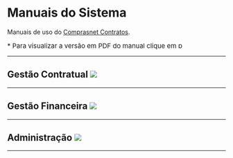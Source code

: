 <script>
    function toggleList(name){
        element = document.getElementById(name+"List");
        button = document.getElementById(name+"Button");
        if(element.hasAttribute('hide-list')){
            element.removeAttribute('hide-list');
            button.setAttribute('src', '../assets/dash-circle.svg');
        } else {
            element.setAttribute('hide-list', true)
            button.setAttribute('src', '../assets/plus-circle.svg');
        }
    }
</script>

<style>
    ul[hide-list]{
        display: none;
    }
    .list-button{
        cursor: pointer;
    }
    .obs{
        font-size: 15px;
    }
    .pdf{
        width: 18px;
        color: #404040;
    }
</style>

<h1>Manuais do Sistema</h1>

Manuais de uso do [Comprasnet Contratos](https://contratos.comprasnet.gov.br/login).

<div class="obs">* Para visualizar a versão em PDF do manual clique em <img src="../assets/pdf.svg" width="15px" alt="pdf" ></div>

<hr>

<h2>Gestão Contratual <img class="list-button" id="gestaoContratualButton" onclick="toggleList('gestaoContratual')" src="../assets/plus-circle.svg" /></h2>
<ul id="gestaoContratualList" hide-list>
    <li>
        <h3><a href="../manuais/gestaoContratual/contratos/" target="_blank" >Contratos</a> <a href="https://gitlab.com/comprasnet/contratos/-/wikis/uploads/0604a3feac9d62247bbea383a08192d3/111_GestaoContratualContratos.pdf" target="_blank"><img src="../assets/pdf.svg" class="pdf"></a>
        </h3>
        <ul>
            <li>
                <h3>Itens Contrato <img class="list-button" id="itensContratoButton" onclick="toggleList('itensContrato')" src="../assets/plus-circle.svg" /></h3>
                <ul id="itensContratoList" hide-list>
                    <li>
                        <h4>
                        <a href="../manuais/gestaoContratual/itensContrato/arquivo/" target="_blank">
                            Arquivo
                        </a>
                        <a href="https://gitlab.com/comprasnet/contratos/-/wikis/uploads/72f40713ad275ce32657e99ef7759bdb/112_GestaoContratualContratosItensContratoArquivo.pdf" target="_blank"><img src="../assets/pdf.svg" class="pdf"></a>
                        </h4>
                    </li>
                    <li>
                        <h4>
                        <a href="../manuais/gestaoContratual/itensContrato/cronograma/" target="_blank">
                            Cronograma
                        </a>
                        <a href="https://gitlab.com/comprasnet/contratos/-/wikis/uploads/3aeb60612cd4f0890289695130e9bd46/113_GestaoContratualContratosItensContratoCronograma.pdf" target="_blank"><img src="../assets/pdf.svg" class="pdf"></a>
                        </h4>
                    </li>
                    <li>
                        <h4>
                        <a href="../manuais/gestaoContratual/itensContrato/despesasAcessorias/" target="_blank">
                            Despesas acessórias
                        </a>
                        <a href="https://gitlab.com/comprasnet/contratos/-/wikis/uploads/8ff1cf6459503f4832f552c4b8a4163d/114_GestaoContratualContratosItensContratoDespesasAcessorias.pdf" target="_blank"><img src="../assets/pdf.svg" class="pdf"></a>
                        </h4>
                    </li>
                    <li>
                        <h4>
                        <a href="../manuais/gestaoContratual/itensContrato/empenhos/" target="_blank">
                            Empenhos
                        </a>
                        <a href="https://gitlab.com/comprasnet/contratos/-/wikis/uploads/da4eaed13f82d3090993f6274dbb7e6c/115_GestaoContratualContratosItensContratoEmpenhos.pdf" target="_blank"><img src="../assets/pdf.svg" class="pdf"></a>
                        </h4>
                    </li>
                    <li>
                        <h4>
                        <a href="../manuais/gestaoContratual/itensContrato/garantias/" target="_blank">
                            Garantias
                        </a>
                        <a href="https://gitlab.com/comprasnet/contratos/-/wikis/uploads/da2fd164ef202c332afa1031135b1dab/116_GestaoContratualContratosItensContratoGarantias.pdf" target="_blank"><img src="../assets/pdf.svg" class="pdf"></a>
                        </h4>
                    </li>
                    <li>
                        <h4>
                        <a href="../manuais/gestaoContratual/itensContrato/historico/" target="_blank">
                            Histórico
                        </a>
                        <a href="https://gitlab.com/comprasnet/contratos/-/wikis/uploads/b28ced93392206ff80a3f8a7f5ade1ad/117_GestaoContratualContraosItensContratoHistorico.pdf" target="_blank"><img src="../assets/pdf.svg" class="pdf"></a>
                        </h4>
                    </li>
                    <li>
                        <h4>
                        <a href="../manuais/gestaoContratual/itensContrato/itens/" target="_blank">
                            Itens
                        </a>
                        <a href="https://gitlab.com/comprasnet/contratos/-/wikis/uploads/8fb8bff12b39d99d21b864f645c642f2/118_GestaoContratualContratosItensContratoItens.pdf" target="_blank"><img src="../assets/pdf.svg" class="pdf"></a>
                        </h4>
                    </li>
                    <li>
                        <h4>
                        <a href="../manuais/gestaoContratual/itensContrato/padroesDHSIAFI/" target="_blank">
                            Padrões DH SIAFI
                        </a>
                        <a href="https://gitlab.com/comprasnet/contratos/-/wikis/uploads/ec4472acc468a9da9a4c8d2cf1c44cfa/119_GestaoContratualContratosItensContratoPadroesDHSIAFI.pdf" target="_blank"><img src="../assets/pdf.svg" class="pdf"></a>
                        </h4>
                    </li>
                    <li>
                        <h4>
                        <a href="../manuais/gestaoContratual/itensContrato/prepostos/" target="_blank">
                            Prepostos
                        </a>
                        <a href="https://gitlab.com/comprasnet/contratos/-/wikis/uploads/e7d6b293222ef75105c0e5ccf289384c/120_GestaoContratualContratosItensContratoPrepostos.pdf" target="_blank"><img src="../assets/pdf.svg" class="pdf"></a>
                        </h4>
                    </li>
                    <li>
                        <h4>
                        <a href="../manuais/gestaoContratual/itensContrato/responsaveis/" target="_blank">
                            Responsáveis
                        </a>
                        <a href="https://gitlab.com/comprasnet/contratos/-/wikis/uploads/3f4a696faa93c933ddefe19f191a7df6/121_GestaoContratualContrataosItensContratoResponsaveis.pdf" target="_blank"><img src="../assets/pdf.svg" class="pdf"></a>
                        </h4>
                    </li>
                </ul>
            </li>
            <li>
                <h3>Modificar Contrato <img class="list-button" id="modificarContratoButton" onclick="toggleList('modificarContrato')" src="../assets/plus-circle.svg" /></h3>
                <ul id="modificarContratoList" hide-list>
                    <li>
                        <h4>
                        <a href="../manuais/gestaoContratual/modificarContrato/instrumentoInicial/" target="_blank">
                            Instrumento Inicial
                        </a>
                        <a href="https://gitlab.com/comprasnet/contratos/-/wikis/uploads/a2d91e26da028b07363cc037369f331a/123_GestaoContratualContratosModificarContratoInstrumentoInicial.pdf" target="_blank"><img src="../assets/pdf.svg" class="pdf"></a>
                        </h4>
                    </li>
                    <li>
                        <h4>
                        <a href="../manuais/gestaoContratual/modificarContrato/termoAditivo/" target="_blank">
                            Termo Aditivo
                        </a>
                        <a href="https://gitlab.com/comprasnet/contratos/-/wikis/uploads/c89b5e33ee2f5f1ca227f88fd00fd2b6/124_GestaoContratualContratosModificarContratoTermoAditivo.pdf" target="_blank"><img src="../assets/pdf.svg" class="pdf"></a>
                        </h4>
                    </li>
                    <li>
                        <h4>
                        <a href="../manuais/gestaoContratual/modificarContrato/termoApostilamento/" target="_blank">
                            Termo Apostilamento
                        </a>
                        <a href="https://gitlab.com/comprasnet/contratos/-/wikis/uploads/5b1133848cbe6125859f0f0e0b890a02/125_GestaoContratualContratosModificarContratoTermoApostilamento.pdf" target="_blank"><img src="../assets/pdf.svg" class="pdf"></a>
                        </h4>
                    </li>
                    <li>
                        <h4>
                        <a href="../manuais/gestaoContratual/modificarContrato/termoRescisao/" target="_blank">
                            Termo Rescisão
                        </a>
                        <a href="https://gitlab.com/comprasnet/contratos/-/wikis/uploads/4575a156dd1deb18bd2008dbca78fc8c/126_GestaoContratualContraosModificarContratoTermoRescisao.pdf" target="_blank"><img src="../assets/pdf.svg" class="pdf"></a>
                        </h4>
                    </li>
                </ul>
            </li>
        </ul>
    </li>
    <li>
        <h3>Inclusão de Termo Aditivo <img class="list-button" id="inclusaoTermoAditivoButton" onclick="toggleList('inclusaoTermoAditivo')" src="../assets/plus-circle.svg" /></h3>
        <ul id="inclusaoTermoAditivoList" hide-list>
            <li>
                <h4>
                <a href="../manuais/gestaoContratual/inclusaoTermoAditivo/acrescimo/" target="_blank">
                Supressão/Acréscimo
                </a>
                <a href="https://gitlab.com/comprasnet/contratos/-/wikis/uploads/c573d655ddb3a510382ee48ddf9a7092/Inclus%C3%A3oDeTermoAditivo_Acrescimo_v510_1509.pdf" target="_blank"><img src="../assets/pdf.svg" class="pdf"></a>
                </h4>
            </li>
            <li>
                <h4>
                <a href="../manuais/gestaoContratual/inclusaoTermoAditivo/prorrogacao/" target="_blank">
                Prorrogação de Vigência
                </a>
                <a href="https://gitlab.com/comprasnet/contratos/-/wikis/uploads/e1ba137fd653867ee6923fcceb3a1979/InclusaoDeTermoAditivo_Prorrogacao.pdf" target="_blank"><img src="../assets/pdf.svg" class="pdf"></a>
                </h4>
            </li>
        </ul>
    </li>
    <li>
        <h3>
        <a href="../manuais/gestaoContratual/fornecedores/" target="_blank">
            Fornecedores
        </a>
        <a href="https://gitlab.com/comprasnet/contratos/-/wikis/uploads/9537b1b195f60f08a20819f83c6a92a8/127_GestaoContratualFornecedores.pdf" target="_blank"><img src="../assets/pdf.svg" class="pdf"></a>
        </h3>
    </li>
    <li>
        <h3>
        <a href="../manuais/gestaoContratual/indicadores/" target="_blank">
            Indicadores
        </a>
        <a href="https://gitlab.com/comprasnet/contratos/-/wikis/uploads/4d60cb3c042faad1e67b8f2abe39202c/128_GestaoContratualIndicadores.pdf" target="_blank"><img src="../assets/pdf.svg" class="pdf"></a>
        </h3>
    </li>
    <li>
        <h3>
        <a href="../manuais/gestaoContratual/subRogacoes/" target="_blank">
            Sub-Rogações
        </a>
        <a href="https://gitlab.com/comprasnet/contratos/-/wikis/uploads/0af666169692f2df6706f74b2b021ebd/129_GestaoContrataulSubRogacoes.pdf" target="_blank"><img src="../assets/pdf.svg" class="pdf"></a>
        </h3>
    </li>
    <li>
        <h3>Importação SIASG <img class="list-button" id="importacaoSIASGButton" onclick="toggleList('importacaoSIASG')" src="../assets/plus-circle.svg" /></h3>
        <ul id="importacaoSIASGList" hide-list>
            <li>
                <h4>
                <a href="../manuais/gestaoContratual/importacaoSIASG/compras/" target="_blank">
                Compras
                </a>
                <a href="https://gitlab.com/comprasnet/contratos/-/wikis/uploads/1583723f66e68a1a6e31ed6c3a9153db/Importa%C3%A7%C3%A3oSIASG_COMPRAS_v510_1509.pdf" target="_blank"><img src="../assets/pdf.svg" class="pdf"></a>
                </h4>
            </li>
            <li>
                <h4>
                <a href="../manuais/gestaoContratual/importacaoSIASG/contratos/" target="_blank">
                Contratos
                </a>
                <a href="https://gitlab.com/comprasnet/contratos/-/wikis/uploads/ce931b312fd8e8d43ea442635ccbf4d7/Importa%C3%A7%C3%A3oSIASG_CONTRATOS_v510_1509.pdf" target="_blank"><img src="../assets/pdf.svg" class="pdf"></a>
                </h4>
            </li>
        </ul>
    </li>
    <li>
        <h3>Consultas <img class="list-button" id="consultasButton" onclick="toggleList('consultas')" src="../assets/plus-circle.svg" /></h3>
        <ul id="consultasList" hide-list>
            <li>
                <h4>
                <a href="../manuais/gestaoContratual/consultas/arquivos/" target="_blank">
                Arquivos
                </a>
                <a href="https://gitlab.com/comprasnet/contratos/-/wikis/uploads/df50551e895353e984a252c0760b680b/130_GestaoContratualConsultasArquivos.pdf" target="_blank"><img src="../assets/pdf.svg" class="pdf"></a>
                </h4>
            </li>
            <li>
                <h4>
                <a href="../manuais/gestaoContratual/consultas/cronogramas/" target="_blank">
                Cronogramas
                </a>
                <a href="https://gitlab.com/comprasnet/contratos/-/wikis/uploads/5a4e6e3d6b9371a12794c099aa83257a/131_GestaoContratualConsultasCronogramas.pdf" target="_blank"><img src="../assets/pdf.svg" class="pdf"></a>
                </h4>
            </li>
            <li>
                <h4>
                <a href="../manuais/gestaoContratual/consultas/despesasAcessorias/" target="_blank">
                Despesas Acessórias
                </a>
                <a href="https://gitlab.com/comprasnet/contratos/-/wikis/uploads/c5ee7659fc08f74fdfdf627afc4df9a7/132_GestaoContratualConsultasDespesasAcessorias.pdf" target="_blank"><img src="../assets/pdf.svg" class="pdf"></a>
                </h4>
            </li>
            <li>
                <h4>
                <a href="../manuais/gestaoContratual/consultas/empenho/" target="_blank">
                Empenho
                </a>
                <a href="https://gitlab.com/comprasnet/contratos/-/wikis/uploads/4ce2b275e8fe0e05d2a3f40359a2a7f2/133_GestaoContrataualConsultasEmpenho.pdf" target="_blank"><img src="../assets/pdf.svg" class="pdf"></a>
                </h4>
            </li>
            <li>
                <h4>
                <a href="../manuais/gestaoContratual/consultas/faturas/" target="_blank">
                Faturas
                </a>
                <a href="https://gitlab.com/comprasnet/contratos/-/wikis/uploads/d0a30355d998dc57bc48d69c5df9b282/134_GestaoContratualConsultasFaturas.pdf" target="_blank"><img src="../assets/pdf.svg" class="pdf"></a>
                </h4>
            </li>
            <li>
                <h4>
                <a href="../manuais/gestaoContratual/consultas/garantias/" target="_blank">
                Garantias
                </a>
                <a href="https://gitlab.com/comprasnet/contratos/-/wikis/uploads/a6595696164a781d03cf45790629741c/135_GestaoContratualConsultasGarantias.pdf" target="_blank"><img src="../assets/pdf.svg" class="pdf"></a>
                </h4>
            </li>
            <li>
                <h4>
                <a href="../manuais/gestaoContratual/consultas/historicos/" target="_blank">
                Históricos
                </a>
                <a href="https://gitlab.com/comprasnet/contratos/-/wikis/uploads/f6aa12ee81c607ab6265f09d8b135ff4/136_GestaoContratualConsultasHistoricos.pdf" target="_blank"><img src="../assets/pdf.svg" class="pdf"></a>
                </h4>
            </li>
            <li>
                <h4>
                <a href="../manuais/gestaoContratual/consultas/itens/" target="_blank">
                Itens
                </a>
                <a href="https://gitlab.com/comprasnet/contratos/-/wikis/uploads/f5bc4c698ca4387b028885f7a780011e/137_GestaoContratualConsultasItens.pdf" target="_blank"><img src="../assets/pdf.svg" class="pdf"></a>
                </h4>
            </li>
            <li>
                <h4>
                <a href="../manuais/gestaoContratual/consultas/ocorrencias/" target="_blank">
                Ocorrências
                </a>
                <a href="https://gitlab.com/comprasnet/contratos/-/wikis/uploads/f7729360d16637492c8e9eb0b39bc70a/138_GestaoContratualConsultasOcorrencias.pdf" target="_blank"><img src="../assets/pdf.svg" class="pdf"></a>
                </h4>
            </li>
            <li>
                <h4>
                <a href="../manuais/gestaoContratual/consultas/responsaveis/" target="_blank">
                Responsáveis
                </a>
                <a href="https://gitlab.com/comprasnet/contratos/-/wikis/uploads/ebf33f5302d1fd1dd55d61b75c6de5ae/140_GestaoContratualConsultasResponsaveis.pdf" target="_blank"><img src="../assets/pdf.svg" class="pdf"></a>
                </h4>
            </li>
        </ul>
    </li>
    <li>
        <h3>Relatórios <img class="list-button" id="relatoriosButton" onclick="toggleList('relatorios')" src="../assets/plus-circle.svg" /></h3>
        <ul id="relatoriosList" hide-list>
            <li>
                <h4>
                <a href="../manuais/gestaoContratual/relatorios/contratosDaUG/" target="_blank">
                Contratos da UG
                </a>
                <a href="https://gitlab.com/comprasnet/contratos/-/wikis/uploads/27693d63f6c4154e88a79bf593b28aa5/142_GestaoContratualRelatoriosContratosdaUG.pdf" target="_blank"><img src="../assets/pdf.svg" class="pdf"></a>
                </h4>
            </li>
            <li>
                <h4>
                <a href="../manuais/gestaoContratual/relatorios/contratosDoOrgao/" target="_blank">
                Contratos do Órgão
                </a>
                <a href="https://gitlab.com/comprasnet/contratos/-/wikis/uploads/36175d931aa53d519e92e0ee99c648fe/143_GestaoContratualRelatoriosContratosdoOrgao.pdf" target="_blank"><img src="../assets/pdf.svg" class="pdf"></a>
                </h4>
            </li>
            <li>
                <h4>
                <a href="../manuais/gestaoContratual/relatorios/todosContratos/" target="_blank" >
                Todos Contratos
                </a>
                <a href="https://gitlab.com/comprasnet/contratos/-/wikis/uploads/a2e1bf4dbbd63e74fb19242b907d9bf1/144_GestaoContratualRelatoriosTodosContratos.pdf" target="_blank"><img src="../assets/pdf.svg" class="pdf"></a>
                </h4>
            </li>
        </ul>
    </li>
    <li>
        <h3>
        <a href="../manuais/gestaoContratual/meusContratos/" target="_blank" >
        Meus Contratos
        </a>
        <a href="https://gitlab.com/comprasnet/contratos/-/wikis/uploads/aa4891e7a44f587b08c4f85c6a50b947/145_GestaoContratualMeusContratos.pdf" target="_blank"><img src="../assets/pdf.svg" class="pdf"></a>
        </h3>
    </li>
</ul>

<hr>

<h2>Gestão Financeira <img class="list-button" id="gestaoFinanceiraButton" onclick="toggleList('gestaoFinanceira')" src="../assets/plus-circle.svg" /></h2>
<ul id="gestaoFinanceiraList" hide-list>
    <li>
        <h3>
        <a href="../manuais/gestaoFinanceira/apropriacao/" target="_blank" >
        Apropriação
        </a>
        <a href="https://gitlab.com/comprasnet/contratos/-/wikis/uploads/b82202f7a7bbe8f79db43da595bc5769/FuncionalidadesApropria%C3%A7%C3%A3o_v510_1509.pdf" target="_blank"><img src="../assets/pdf.svg" class="pdf"></a>
        </h3>
    </li>
    <li>
        <h3>Cadastro <img class="list-button" id="cadastroButton" onclick="toggleList('cadastro')" src="../assets/plus-circle.svg" /></h3>
        <ul id="cadastroList" hide-list>
            <li>
                <h4>
                <a href="../manuais/gestaoFinanceira/empenho/" target="_blank" >
                Funcionalidades Empenho
                </a>
                <a href="https://gitlab.com/comprasnet/contratos/-/wikis/uploads/5b2d7b37091c97aba4dfe2f643fccbb2/FuncionalidadesEmpenho_v510_1509.pdf" target="_blank"><img src="../assets/pdf.svg" class="pdf"></a>
                </h4>
            </li>
            <li>
                <h4>
                <a href="../manuais/gestaoFinanceira/situacaoSIAFI/" target="_blank" >
                Situação SIAFI
                </a>
                <a href="https://gitlab.com/comprasnet/contratos/-/wikis/uploads/f62085451d4a5403fcb718f238301e53/148_GestaoFinanceiraCadastroSituacaoSIAFI.pdf" target="_blank"><img src="../assets/pdf.svg" class="pdf"></a>
                </h4>
            </li>
            <li>
                <h4>
                <a href="../manuais/gestaoFinanceira/rubricas/" target="_blank" >
                Rubricas
                </a>
                <a href="https://gitlab.com/comprasnet/contratos/-/wikis/uploads/6faf40f9931c626f2a060dc53e0cbb50/149_GestaoFinanceiraCadastroRubrica.pdf" target="_blank"><img src="../assets/pdf.svg" class="pdf"></a>
                </h4>
            </li>
            <li>
                <h4>
                <a href="../manuais/gestaoFinanceira/RHsituacao/" target="_blank" >
                RH - Situação
                </a>
                <a href="https://gitlab.com/comprasnet/contratos/-/wikis/uploads/0bdf1b6b2c7efad866ac898487e7a124/150_GestaoFinanceiraCadastroRHSituacao.pdf" target="_blank"><img src="../assets/pdf.svg" class="pdf"></a>
                </h4>
            </li>
        </ul>
    </li>
</ul>

<hr>

<h2> Administração <img class="list-button" id="administracaoButton" onclick="toggleList('administracao')" src="../assets/plus-circle.svg" /></h2>
<ul id="administracaoList" hide-list>
    <li>
        <h3>
        <a href="../manuais/administracao/estrutura/orgao/" target="_blank">
        Estrutura - Órgão
        </a>
        <a href="https://gitlab.com/comprasnet/contratos/-/wikis/uploads/707362e25537d352ee6f3dc72a8f08d5/152_AdministracaoEstruturaOrgao.pdf" target="_blank"><img src="../assets/pdf.svg" class="pdf"></a>
        </h3>
    </li>
</ul>

<hr>